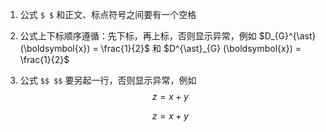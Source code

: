 1. 公式 `$ $` 和正文、标点符号之间要有一个空格 ` `

2. 公式上下标顺序遵循：先下标，再上标，否则显示异常，例如 $D_{G}^{\ast} (\boldsymbol{x}) = \frac{1}{2}$ 和 $D^{\ast}_{G} (\boldsymbol{x}) = \frac{1}{2}$ 

3. 公式 `$$ $$` 要另起一行，否则显示异常，例如 $$ z = x + y $$

   $$z = x + y$$

